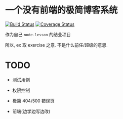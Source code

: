 # 一个没有前端的极简博客系统

[![Build Status](https://travis-ci.org/Ralph-Wang/ex-blog.svg)](https://travis-ci.org/Ralph-Wang/ex-blog)
[![Coverage Status](https://coveralls.io/repos/Ralph-Wang/ex-blog/badge.png)](https://coveralls.io/r/Ralph-Wang/ex-blog)

作为自己 `node-lesson` 的结业项目

所以, ex 取 exercise 之意. 不是什么前任/超级的意思.


# TODO
* 测试用例

* 权限控制

* 极简 404/500 错误页

* 前端(边学边写边改)

